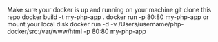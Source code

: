 Make sure your docker is up and running on your machine
git clone this repo
docker build -t my-php-app .
docker run -p 80:80 my-php-app
or mount your local disk
docker run -d -v /Users/username/php-docker/src:/var/www/html -p 80:80 my-php-app
